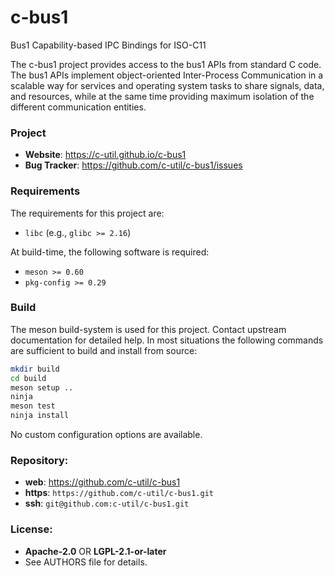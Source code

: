 c-bus1
======

Bus1 Capability-based IPC Bindings for ISO-C11

The c-bus1 project provides access to the bus1 APIs from standard C code. The
bus1 APIs implement object-oriented Inter-Process Communication in a scalable
way for services and operating system tasks to share signals, data, and
resources, while at the same time providing maximum isolation of the different
communication entities.

### Project

 * **Website**: <https://c-util.github.io/c-bus1>
 * **Bug Tracker**: <https://github.com/c-util/c-bus1/issues>

### Requirements

The requirements for this project are:

 * `libc` (e.g., `glibc >= 2.16`)

At build-time, the following software is required:

 * `meson >= 0.60`
 * `pkg-config >= 0.29`

### Build

The meson build-system is used for this project. Contact upstream
documentation for detailed help. In most situations the following
commands are sufficient to build and install from source:

```sh
mkdir build
cd build
meson setup ..
ninja
meson test
ninja install
```

No custom configuration options are available.

### Repository:

 - **web**:   <https://github.com/c-util/c-bus1>
 - **https**: `https://github.com/c-util/c-bus1.git`
 - **ssh**:   `git@github.com:c-util/c-bus1.git`

### License:

 - **Apache-2.0** OR **LGPL-2.1-or-later**
 - See AUTHORS file for details.

